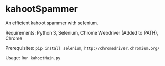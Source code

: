 # kahootSpammer
An efficient kahoot spammer with selenium.

Requirements: Python 3, Selenium, Chrome Webdriver (Added to PATH), Chrome

Prerequisites: `pip install selenium`,
`http://chromedriver.chromium.org/`

Usage: `Run kahootMain.py`
